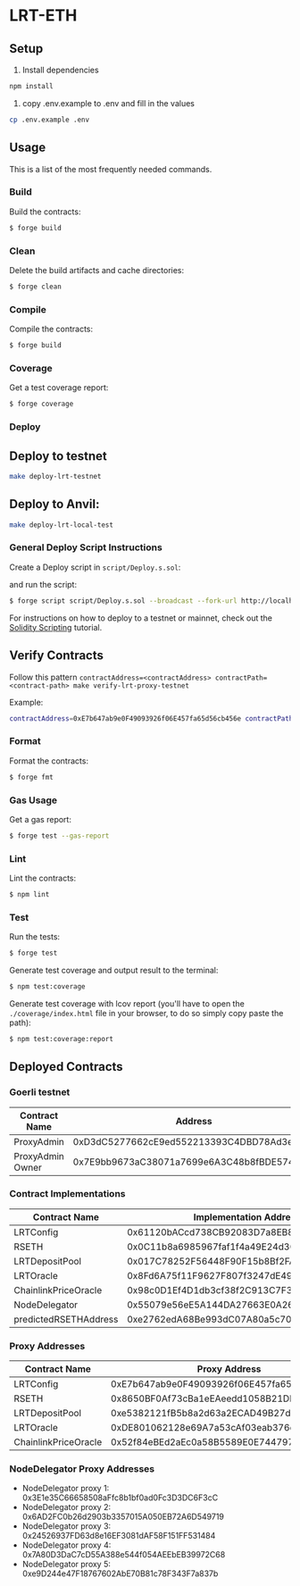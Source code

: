# LRT-ETH

## Setup

1. Install dependencies

```bash
npm install
```

1. copy .env.example to .env and fill in the values

```bash
cp .env.example .env
```

## Usage

This is a list of the most frequently needed commands.

### Build

Build the contracts:

```sh
$ forge build
```

### Clean

Delete the build artifacts and cache directories:

```sh
$ forge clean
```

### Compile

Compile the contracts:

```sh
$ forge build
```

### Coverage

Get a test coverage report:

```sh
$ forge coverage
```

### Deploy

## Deploy to testnet

```bash
make deploy-lrt-testnet
```

## Deploy to Anvil:

```bash
make deploy-lrt-local-test
```

### General Deploy Script Instructions

Create a Deploy script in `script/Deploy.s.sol`:

and run the script:

```sh
$ forge script script/Deploy.s.sol --broadcast --fork-url http://localhost:8545
```

For instructions on how to deploy to a testnet or mainnet, check out the
[Solidity Scripting](https://book.getfoundry.sh/tutorials/solidity-scripting.html) tutorial.


## Verify Contracts

Follow this pattern
`contractAddress=<contractAddress> contractPath=<contract-path> make verify-lrt-proxy-testnet`

Example:
```bash
contractAddress=0xE7b647ab9e0F49093926f06E457fa65d56cb456e contractPath=contracts/LRTConfig.sol:LRTConfig  make verify-lrt-proxy-testnet
```


### Format

Format the contracts:

```sh
$ forge fmt
```

### Gas Usage

Get a gas report:

```sh
$ forge test --gas-report
```

### Lint

Lint the contracts:

```sh
$ npm lint
```

### Test

Run the tests:

```sh
$ forge test
```

Generate test coverage and output result to the terminal:

```sh
$ npm test:coverage
```

Generate test coverage with lcov report (you'll have to open the `./coverage/index.html` file in your browser, to do so
simply copy paste the path):

```sh
$ npm test:coverage:report
```

## Deployed Contracts

### Goerli testnet

| Contract Name           |  Address                        |
|-------------------------|------------------------------------------------|
| ProxyAdmin              | 0xD3dC5277662cE9ed552213393C4DBD78Ad3e61Fd     |
| ProxyAdmin Owner        | 0x7E9bb9673aC38071a7699e6A3C48b8fBDE574Cd0     |

### Contract Implementations
| Contract Name           | Implementation Address                        |
|-------------------------|------------------------------------------------|
| LRTConfig               | 0x61120bACcd738CB92083D7a8EB8663A5A23EBcEf     |
| RSETH                   | 0x0C11b8a6985967faf1f4a49E24d30e97f98d6074     |
| LRTDepositPool          | 0x017C78252F56448F90F15b8Bf2FAFfaC7d2d2D1E     |
| LRTOracle               | 0x8Fd6A75f11F9627F807f3247dE49b55425bE5D67     |
| ChainlinkPriceOracle    | 0x98c0D1Ef4D1db3cf38f2C913C7F35b11D202B49e     |
| NodeDelegator           | 0x55079e56eE5A144DA27663E0A26b48E75d8b382d     |
| predictedRSETHAddress   | 0xe2762edA68Be993dC07A80a5c709C0dB4366c8B1     |

### Proxy Addresses
| Contract Name           | Proxy Address                                  |
|-------------------------|------------------------------------------------|
| LRTConfig               | 0xE7b647ab9e0F49093926f06E457fa65d56cb456e      |
| RSETH                   | 0x8650BF0Af73cBa1eEAeedd1058B21DE32813cB21      |
| LRTDepositPool          | 0xe5382121fB5b8a2d63a2ECAD49B27d91edeA51bD      |
| LRTOracle               | 0xDE801062128e69A7a53cAf03eab376dC0f22601A      |
| ChainlinkPriceOracle    | 0x52f84eBEd2aEc0a58B5589E0E744797934ABEE35      |

### NodeDelegator Proxy Addresses
- NodeDelegator proxy 1: 0x3E1e35C66658508aFfc8b1bf0ad0Fc3D3DC6F3cC
- NodeDelegator proxy 2: 0x6AD2FC0b26d2903b3357015A050EB72A6D549719
- NodeDelegator proxy 3: 0x24526937FD63d8e16EF3081dAF58F151FF531484
- NodeDelegator proxy 4: 0x7A80D3DaC7cD55A388e544f054AEEbEB39972C68
- NodeDelegator proxy 5: 0xe9D244e47F18767602AbE70B81c78F343F7a837b